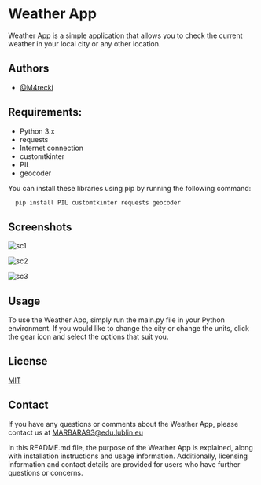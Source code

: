 
# Weather App

Weather App is a simple application that allows you to check the current weather in your local city or any other location.



## Authors

- [@M4recki](https://www.github.com/M4recki)


## Requirements:

- Python 3.x
- requests
- Internet connection
- customtkinter
- PIL
- geocoder

You can install these libraries using pip by running the following command:

```bash
  pip install PIL customtkinter requests geocoder
```


## Screenshots

![sc1](https://user-images.githubusercontent.com/111280515/224102030-b1124f4a-5f4e-4475-813c-14e2655b28bc.png)

![sc2](https://user-images.githubusercontent.com/111280515/224102044-a645f179-9ed1-42f2-a08e-06f972bf8357.png)

![sc3](https://user-images.githubusercontent.com/111280515/225396002-f88da9de-fbea-4a20-8598-44c15f14eca4.png)


## Usage

To use the Weather App, simply run the main.py file in your Python environment. If you would like to change the city or change the units, click the gear icon and select the options that suit you.


## License

[MIT](https://github.com/M4recki/Weather-app/blob/master/LICENSE)


## Contact

If you have any questions or comments about the Weather App, please contact us at MARBARA93@edu.lublin.eu

In this README.md file, the purpose of the Weather App is explained, along with installation instructions and usage information. Additionally, licensing information and contact details are provided for users who have further questions or concerns.

